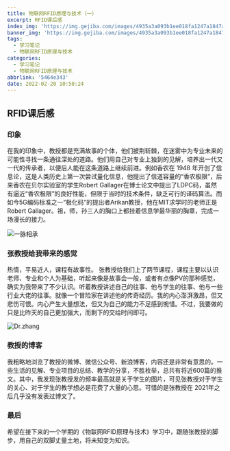 ```yaml
---
title: 物联网RFID原理与技术（一）
excerpt: RFID课后感
index_img: 'https://img.gejiba.com/images/4935a3a093b1ee018fa1247a1847a1b8.jpg'
banner_img: 'https://img.gejiba.com/images/4935a3a093b1ee018fa1247a1847a1b8.jpg'
tags:
  - 学习笔记
  - 物联网RFID原理与技术
categories:
  - 学习笔记
  - 物联网RFID原理与技术
abbrlink: '5464e343'
date: 2022-02-20 10:50:24
---
```

## RFID课后感

### 印象

在我的印象中，教授都是充满故事的个体，他们披荆斩棘，在迷雾中为专业未来的可能性寻找一条通往深处的道路。他们用自己对专业上独到的见解，培养出一代又一代的传承者，以便后人能在这条道路上继续前进。例如香农在 1948 年开创了信息论，这是人类历史上第一次尝试量化信息，他提出了信道容量的“香农极限”，后来香农在贝尔实验室的学生Robert Gallager在博士论文中提出了LDPC码，虽然有逼近“香农极限”的良好性能，但限于当时的技术条件，缺乏可行的译码算法。而如今5G编码标准之一“极化码”的提出者Arikan教授，他在MIT求学时的老师正是Robert Gallager。祖，师，孙三人的胸口上都挂着信息学最华丽的胸章，完成一场漫长的接力。

![一脉相承](https://img.gejiba.com/images/2090e79a29a21577bb542a39d524b7a4.png)

### 张教授给我带来的感觉

热情，平易近人，课程有故事性。
张教授给我们上了两节课程，课程主要以认识老师、专业和个人为基础，听起来像是故事会一般，或者有点像PV的那种感觉，确实为我带来了不少认识。听着教授讲述自己的往事、他与学生的往事、他与一些行业大佬的往事。就像一个冒险家在讲述他的传奇经历。我的内心澎湃激昂，但又悲伤可恨。内心产生大量想法，但又为自己的能力不足感到惋惜。不过，我要做的只是比昨天的自己更加强大，而剩下的交给时间即可。

![Dr.zhang](https://img.gejiba.com/images/fdf04691a4eaf60acdb1d0ee6862f586.jpg)

### 教授的博客

我粗略地浏览了教授的微博、微信公众号、新浪博客，内容还是非常有意思的。一些生活的见解、专业项目的总结、教学的分享，不胜枚举，总共有将近600篇的推文。其中，我发现张教授发的频率最高就是关于学生的图片，可见张教授对于学生的关心、对于学生的教学想必是花费了大量的心思。可惜的是张教授在 2021年之后几乎没有发表过博文了。

### 最后

希望在接下来的一个学期的《物联网RFID原理与技术》学习中，跟随张教授的脚步，用自己的双脚丈量土地，将未知变为知识。
